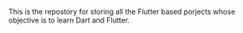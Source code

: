 This is the repostory for storing all the Flutter based porjects whose objective is to learn Dart and Flutter. 
